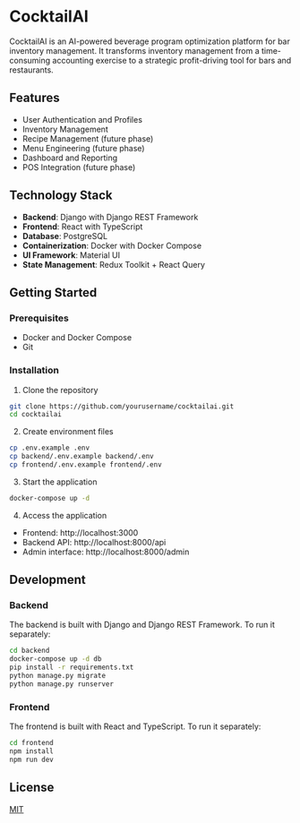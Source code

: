 # CocktailAI

CocktailAI is an AI-powered beverage program optimization platform for bar inventory management. It transforms inventory management from a time-consuming accounting exercise to a strategic profit-driving tool for bars and restaurants.

## Features

- User Authentication and Profiles
- Inventory Management
- Recipe Management (future phase)
- Menu Engineering (future phase)
- Dashboard and Reporting
- POS Integration (future phase)

## Technology Stack

- **Backend**: Django with Django REST Framework
- **Frontend**: React with TypeScript
- **Database**: PostgreSQL
- **Containerization**: Docker with Docker Compose
- **UI Framework**: Material UI
- **State Management**: Redux Toolkit + React Query

## Getting Started

### Prerequisites

- Docker and Docker Compose
- Git

### Installation

1. Clone the repository
```bash
git clone https://github.com/yourusername/cocktailai.git
cd cocktailai
```

2. Create environment files
```bash
cp .env.example .env
cp backend/.env.example backend/.env
cp frontend/.env.example frontend/.env
```

3. Start the application
```bash
docker-compose up -d
```

4. Access the application
- Frontend: http://localhost:3000
- Backend API: http://localhost:8000/api
- Admin interface: http://localhost:8000/admin

## Development

### Backend

The backend is built with Django and Django REST Framework. To run it separately:

```bash
cd backend
docker-compose up -d db
pip install -r requirements.txt
python manage.py migrate
python manage.py runserver
```

### Frontend

The frontend is built with React and TypeScript. To run it separately:

```bash
cd frontend
npm install
npm run dev
```

## License

[MIT](LICENSE) 